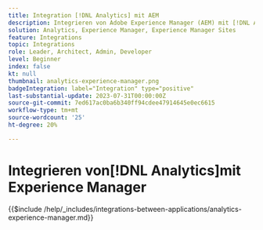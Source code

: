 ```yaml
---
title: Integration [!DNL Analytics] mit AEM
description: Integrieren von Adobe Experience Manager (AEM) mit [!DNL Analytics] , um das Benutzerverhalten auf Ihrer Website zu verfolgen und zu analysieren.
solution: Analytics, Experience Manager, Experience Manager Sites
feature: Integrations
topic: Integrations
role: Leader, Architect, Admin, Developer
level: Beginner
index: false
kt: null
thumbnail: analytics-experience-manager.png
badgeIntegration: label="Integration" type="positive"
last-substantial-update: 2023-07-31T00:00:00Z
source-git-commit: 7ed617ac0ba6b340ff94cdee47914645e0ec6615
workflow-type: tm+mt
source-wordcount: '25'
ht-degree: 20%

---
```



# Integrieren von[!DNL Analytics]mit Experience Manager

{{$include /help/_includes/integrations-between-applications/analytics-experience-manager.md}}
